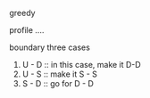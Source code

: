 

greedy

 profile ....

 boundary three cases
  1. U - D :: in this case, make it D-D
  2. U - S :: make it S - S 
  3. S - D :: go for D - D


